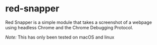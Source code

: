 # red-snapper

Red Snapper is a simple module that takes a screenshot of a webpage using
headless Chrome and the Chrome Debugging Protocol.

*Note:* This has only been tested on macOS and linux
